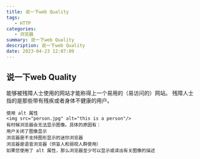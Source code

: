 ```yaml
---
title: 说一下web Quality
tags: 
   - HTTP
categories: 
   - 浏览器
summary: 说一下web Quality
description: 说一下web Quality
date: 2023-04-23 12:07:09
---
```




## 说一下web Quality

能够被残障人士使用的网站才能称得上一个易用的（易访问的）网站。 残障人士指的是那些带有残疾或者身体不健康的用户。 

```text
使用 alt 属性
<img src="person.jpg" alt="this is a person"/>
有时候浏览器会无法显示图像。具体的原因有：
用户关闭了图像显示
浏览器是不支持图形显示的迷你浏览器
浏览器是语音浏览器（供盲人和弱视人群使用）
如果您使用了 alt 属性，那么浏览器至少可以显示或读出有关图像的描述
```


